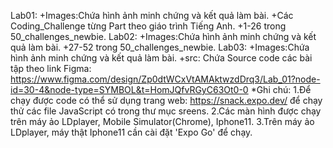 Lab01:
+Images:Chứa hình ảnh minh chứng và kết quả làm bài.
+Các Coding_Challenge từng Part theo giáo trình Tiếng Anh.
+1-26 trong 50_challenges_newbie.
Lab02:
+Images:Chứa hình ảnh minh chứng và kết quả làm bài.
+27-52 trong 50_challenges_newbie.
Lab03:
+Images:Chứa hình ảnh minh chứng và kết quả làm bài.
+src: Chứa Source code các bài tập theo link Figma: https://www.figma.com/design/Zp0dtWCxVtAMAktwzdDrq3/Lab_01?node-id=30-4&node-type=SYMBOL&t=HomJQfvRGyC63Ot0-0
*Ghi chú:
1.Để chạy được code có thể sử dụng trang web: https://snack.expo.dev/ để chạy thử các file JavaScript có trong thư mục sreens.
2.Các màn hình được chạy trên máy ảo LDplayer, Mobile Simulator(Chrome), Iphone11.
3.Trên máy ảo LDplayer, máy thật Iphone11 cần cài đặt 'Expo Go' để chạy. 
